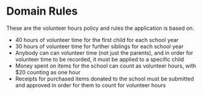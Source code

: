 # Domain Rules 

These are the volunteer hours policy and rules the application is based on.

* 40 hours of volunteer time for the first child for each school year
* 30 hours of volunteer time for further siblings for each school year
* Anybody can can volunteer time (not just the parents), and in order for volunteer time to be recorded, it must be applied to a specific child
* Money spent on items for the school can count as volunteer hours, with $20 counting as one hour
* Receipts for purchased items donated to the school must be submitted and approved in order for them to count for volunteer hours
